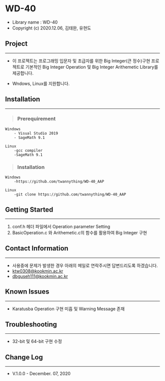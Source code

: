 WD-40 
===========================
- Library name : WD-40
- Copyright (c) 2020.12.06, 김태완, 유현도

## Project
---------------
- 이 프로젝트는 프로그래밍 입문자 및 초급자를 위한 Big Integer(큰 정수)구현 프로젝트로 기본적인 Big Integer Operation 및 Big Integer Arithemetic Library를 제공합니다.

- Wndows, Linux를 지원합니다.

## Installation
------------------
>### Prerequirement
    Windows
        - Visual Studio 2019
        - SageMath 9.1

    Linux
        -gcc compiler
        -SageMath 9.1

>### Installation
    Windows
        -https://github.com/twannything/WD-40_AAP

    Linux 
        -git clone https://github.com/twannything/WD-40_AAP

## Getting Started
-----------------
1. conf.h 헤더 파일에서 Operation parameter Setting
2. BasicOperation.c 와 Arithemetic.c의 함수를 활용하여 Big Integer 구현

## Contact Information
----------------
- 사용중에 문제가 발생한 경우 아래의 메일로 연락주시면 답변드리도록 하겠습니다.
- ktw0308@kookmin.ac.kr
- dbguseh111@kookmin.ac.kr

## Known Issues
-----------------
- Karatusba Operation 구현 미흡 및 Warning Message 존재

## Troubleshooting
-----------------
- 32-bit 및 64-bit 구현 수정
## Change Log
-------------------
- V.1.0.0 - December. 07, 2020